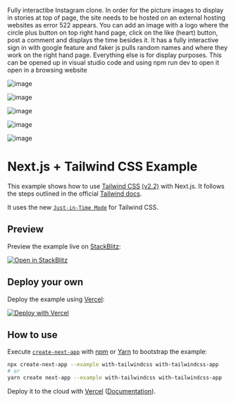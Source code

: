 Fully interactibe Instagram clone. In order for the picture images to display in stories at top of page, the site needs to be hosted on an external hosting websites as error 522 appears. You can add an image with a logo where the circle plus button on top right hand page, click on the like (heart) button, post a comment and displays the time besides it. It has a fully interactive sign in with google feature and faker js pulls random names and where they work on the right hand page. Everything else is for display purposes.
This can be opened up in visual studio code and using npm run dev to open it open in a browsing website

![image](https://user-images.githubusercontent.com/55191791/144052811-950944ec-c5ae-4094-8b4a-6c8e274a77bc.png)

![image](https://user-images.githubusercontent.com/55191791/144052906-05dc1439-50e5-4395-9745-14704af25d9a.png)

![image](https://user-images.githubusercontent.com/55191791/144053096-d5f15887-51d7-4d36-8f38-ca56198afae1.png)

![image](https://user-images.githubusercontent.com/55191791/144053835-8421b8a8-8ae6-4dba-ad0d-8f5bc89c32ea.png)

![image](https://user-images.githubusercontent.com/55191791/144053961-92d4dd6a-0cc7-4dc5-bad8-f08d5add3951.png)


# Next.js + Tailwind CSS Example

This example shows how to use [Tailwind CSS](https://tailwindcss.com/) [(v2.2)](https://blog.tailwindcss.com/tailwindcss-2-2) with Next.js. It follows the steps outlined in the official [Tailwind docs](https://tailwindcss.com/docs/guides/nextjs).

It uses the new [`Just-in-Time Mode`](https://tailwindcss.com/docs/just-in-time-mode) for Tailwind CSS.

## Preview

Preview the example live on [StackBlitz](http://stackblitz.com/):

[![Open in StackBlitz](https://developer.stackblitz.com/img/open_in_stackblitz.svg)](https://stackblitz.com/github/vercel/next.js/tree/canary/examples/with-tailwindcss)

## Deploy your own

Deploy the example using [Vercel](https://vercel.com?utm_source=github&utm_medium=readme&utm_campaign=next-example):

[![Deploy with Vercel](https://vercel.com/button)](https://vercel.com/new/git/external?repository-url=https://github.com/vercel/next.js/tree/canary/examples/with-tailwindcss&project-name=with-tailwindcss&repository-name=with-tailwindcss)

## How to use

Execute [`create-next-app`](https://github.com/vercel/next.js/tree/canary/packages/create-next-app) with [npm](https://docs.npmjs.com/cli/init) or [Yarn](https://yarnpkg.com/lang/en/docs/cli/create/) to bootstrap the example:

```bash
npx create-next-app --example with-tailwindcss with-tailwindcss-app
# or
yarn create next-app --example with-tailwindcss with-tailwindcss-app
```

Deploy it to the cloud with [Vercel](https://vercel.com/new?utm_source=github&utm_medium=readme&utm_campaign=next-example) ([Documentation](https://nextjs.org/docs/deployment)).
